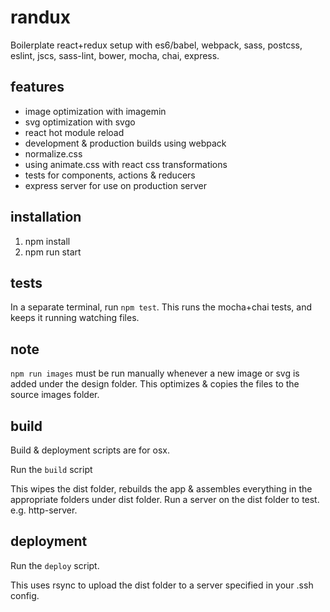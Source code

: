 # randux
Boilerplate react+redux setup with es6/babel, webpack, sass, postcss, eslint, jscs, sass-lint, bower, mocha, chai, express.

## features
* image optimization with imagemin
* svg optimization with svgo
* react hot module reload
* development & production builds using webpack
* normalize.css
* using animate.css with react css transformations
* tests for components, actions & reducers
* express server for use on production server

## installation

1. npm install
2. npm run start

## tests

In a separate terminal, run `npm test`. This runs the mocha+chai tests, and keeps it running watching files.

## note

`npm run images` must be run manually whenever a new image or svg is added under the design folder. This optimizes & copies the files to the source images folder.

## build

Build & deployment scripts are for osx.

Run the `build` script

This wipes the dist folder, rebuilds the app & assembles everything in the appropriate folders under dist folder. Run a server on the dist folder to test. e.g. http-server.

## deployment

Run the `deploy` script.

This uses rsync to upload the dist folder to a server specified in your .ssh config.


